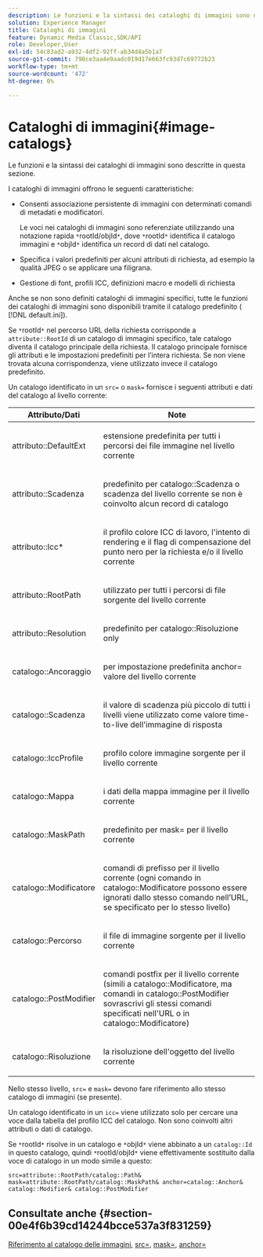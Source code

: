 ```yaml
---
description: Le funzioni e la sintassi dei cataloghi di immagini sono descritte in questa sezione.
solution: Experience Manager
title: Cataloghi di immagini
feature: Dynamic Media Classic,SDK/API
role: Developer,User
exl-id: 54c83ad2-a932-4df2-92ff-ab34d4a5b1a7
source-git-commit: 790ce3aa4e9aadc019d17e663fc93d7c69772b23
workflow-type: tm+mt
source-wordcount: '472'
ht-degree: 0%

---
```


# Cataloghi di immagini{#image-catalogs}

Le funzioni e la sintassi dei cataloghi di immagini sono descritte in questa sezione.

I cataloghi di immagini offrono le seguenti caratteristiche:

* Consenti associazione persistente di immagini con determinati comandi di metadati e modificatori.

   Le voci nei cataloghi di immagini sono referenziate utilizzando una notazione rapida `*`rootId/objId`*`, dove `*`rootId`*` identifica il catalogo immagini e `*`objId`*` identifica un record di dati nel catalogo.
* Specifica i valori predefiniti per alcuni attributi di richiesta, ad esempio la qualità JPEG o se applicare una filigrana.
* Gestione di font, profili ICC, definizioni macro e modelli di richiesta

Anche se non sono definiti cataloghi di immagini specifici, tutte le funzioni dei cataloghi di immagini sono disponibili tramite il catalogo predefinito ( [!DNL default.ini]).

Se `*`rootId`*` nel percorso URL della richiesta corrisponde a `attribute::RootId` di un catalogo di immagini specifico, tale catalogo diventa il catalogo principale della richiesta. Il catalogo principale fornisce gli attributi e le impostazioni predefiniti per l’intera richiesta. Se non viene trovata alcuna corrispondenza, viene utilizzato invece il catalogo predefinito.

Un catalogo identificato in un `src=` o `mask=` fornisce i seguenti attributi e dati del catalogo al livello corrente:

<table id="table_D3FA66EA5D054745900DE5A120885AA8"> 
 <thead> 
  <tr> 
   <th class="entry"> <b> Attributo/Dati</b> </th> 
   <th class="entry"> <b> Note</b> </th> 
  </tr> 
 </thead>
 <tbody> 
  <tr> 
   <td> <p> <span class="codeph"> attributo::DefaultExt</span> </p> </td> 
   <td> <p> estensione predefinita per tutti i percorsi dei file immagine nel livello corrente </p> </td> 
  </tr> 
  <tr> 
   <td> <p> <span class="codeph"> attributo::Scadenza</span> </p> </td> 
   <td> <p> predefinito per <span class="codeph"> catalogo::Scadenza</span> o scadenza del livello corrente se non è coinvolto alcun record di catalogo </p> </td> 
  </tr> 
  <tr> 
   <td> <p> <span class="codeph"> attributo::Icc*</span> </p> </td> 
   <td> <p> il profilo colore ICC di lavoro, l'intento di rendering e il flag di compensazione del punto nero per la richiesta e/o il livello corrente </p> </td> 
  </tr> 
  <tr> 
   <td> <p> <span class="codeph"> attributo::RootPath</span> </p> </td> 
   <td> <p> utilizzato per tutti i percorsi di file sorgente del livello corrente </p> </td> 
  </tr> 
  <tr> 
   <td> <p> <span class="codeph"> attributo::Resolution</span> </p> </td> 
   <td> <p> predefinito per <span class="codeph"> catalogo::Risoluzione</span> only </p> </td> 
  </tr> 
  <tr> 
   <td> <p> <span class="codeph"> catalogo::Ancoraggio</span> </p> </td> 
   <td> <p> per impostazione predefinita <span class="codeph"> anchor=</span> valore del livello corrente </p> </td> 
  </tr> 
  <tr> 
   <td> <p> <span class="codeph"> catalogo::Scadenza</span> </p> </td> 
   <td> <p> il valore di scadenza più piccolo di tutti i livelli viene utilizzato come valore time-to-live dell'immagine di risposta </p> </td> 
  </tr> 
  <tr> 
   <td> <p> <span class="codeph"> catalogo::IccProfile</span> </p> </td> 
   <td> <p> profilo colore immagine sorgente per il livello corrente </p> </td> 
  </tr> 
  <tr> 
   <td> <p> <span class="codeph"> catalogo::Mappa</span> </p> </td> 
   <td> <p> i dati della mappa immagine per il livello corrente </p> </td> 
  </tr> 
  <tr> 
   <td> <p> <span class="codeph"> catalogo::MaskPath</span> </p> </td> 
   <td> <p> predefinito per <span class="codeph"> mask=</span> per il livello corrente </p> </td> 
  </tr> 
  <tr> 
   <td> <p> <span class="codeph"> catalogo::Modificatore</span> </p> </td> 
   <td> <p> comandi di prefisso per il livello corrente (ogni comando in <span class="codeph"> catalogo::Modificatore</span> possono essere ignorati dallo stesso comando nell’URL, se specificato per lo stesso livello) </p> </td> 
  </tr> 
  <tr> 
   <td> <p> <span class="codeph"> catalogo::Percorso</span> </p> </td> 
   <td> <p> il file di immagine sorgente per il livello corrente </p> </td> 
  </tr> 
  <tr> 
   <td> <p> <span class="codeph"> catalogo::PostModifier</span> </p> </td> 
   <td> <p> comandi postfix per il livello corrente (simili a <span class="codeph"> catalogo::Modificatore</span>, ma comandi in <span class="codeph"> catalogo::PostModifier</span> sovrascrivi gli stessi comandi specificati nell'URL o in <span class="codeph"> catalogo::Modificatore</span>) </p> </td> 
  </tr> 
  <tr> 
   <td> <p> <span class="codeph"> catalogo::Risoluzione</span> </p> </td> 
   <td> <p> la risoluzione dell'oggetto del livello corrente </p> </td> 
  </tr> 
 </tbody> 
</table>

Nello stesso livello, `src=` e `mask=` devono fare riferimento allo stesso catalogo di immagini (se presente).

Un catalogo identificato in un `icc=` viene utilizzato solo per cercare una voce dalla tabella del profilo ICC del catalogo. Non sono coinvolti altri attributi o dati di catalogo.

Se `*`rootId`*` risolve in un catalogo e `*`objId`*` viene abbinato a un `catalog::Id` in questo catalogo, quindi `*`rootId/objId`*` viene effettivamente sostituito dalla voce di catalogo in un modo simile a questo:

`src=attribute::RootPath/catalog::Path& mask=attribute::RootPath/catalog::MaskPath& anchor=catalog::Anchor& catalog::Modifier& catalog::PostModifier`

## Consultate anche {#section-00e4f6b39cd14244bcce537a3f831259}

[Riferimento al catalogo delle immagini](../../../../../is-api/image-catalog/image-serving-api-ref/c-image-catalog-reference/c-overview/c-overview.md#concept-9ce2b6a133de45f783e95cabc5810ac3), [src=](../../../../../is-api/http-ref/image-serving-api-ref/c-http-protocol-reference/c-command-reference/r-src.md#reference-f6506637778c4c69bf106a7924a91ab1), [mask=](../../../../../is-api/http-ref/image-serving-api-ref/c-http-protocol-reference/c-command-reference/r-mask.md#reference-922254e027404fb890b850e2723ee06e), [anchor=](../../../../../is-api/http-ref/image-serving-api-ref/c-http-protocol-reference/c-command-reference/r-anchor.md#reference-6661e548ab284b82828d8d94c8ddeb7c)
